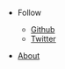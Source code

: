 - Follow

    - [Github](https://github.com/abhiprojectz)
    - [Twitter](https://twitter.com/abhiprojectz)

- [About](about.md)